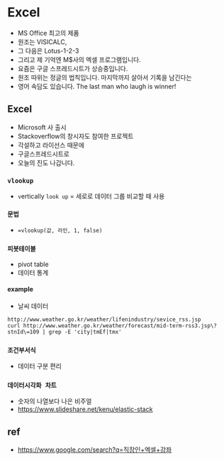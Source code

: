 # Excel
* MS Office 최고의 제품
* 원조는 VISICALC,
* 그 다음은 Lotus-1-2-3
* 그리고 제 기억엔 M$사의 엑셀 프로그램입니다.
* 요즘은 구글 스프레드시트가 상승중입니다.
* 원조 따위는 정글의 법칙입니다. 마지막까지 살아서 기록을 남긴다는
* 영어 속담도 있습니다. The last man who laugh is winner!

## Excel
* Microsoft 사 출시
* Stackoverflow의 창시자도 참여한 프로젝트
* 각설하고 라이선스 때문에
* 구글스프레드시트로 
* 오늘의 진도 나갑니다.

### `vlookup`
* `v`ertically `look up` = 세로로 데이터 그룹 비교할 때 사용

#### 문법

* `=vlookup(값, 라인, 1, false)`

### `피봇테이블`

* pivot table
* 데이터 통계

#### example

* 날씨 데이터

```
http://www.weather.go.kr/weather/lifenindustry/sevice_rss.jsp
curl http://www.weather.go.kr/weather/forecast/mid-term-rss3.jsp\?stnId\=109 | grep -E 'city|tmEf|tmx'
```

### `조건부서식`

* 데이터 구분 편리


### `데이터시각화 차트`

* 숫자의 나열보다 나은 비주얼
* https://www.slideshare.net/kenu/elastic-stack



## ref
* https://www.google.com/search?q=직장인+엑셀+강좌
